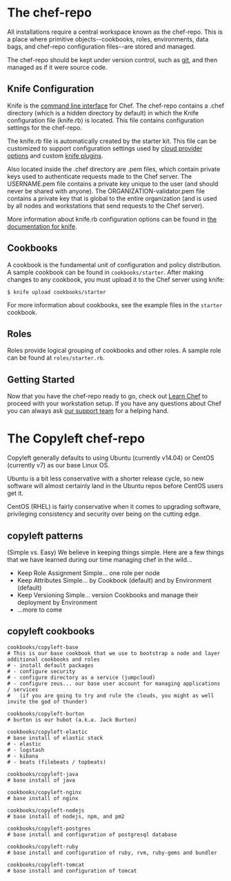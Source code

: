 The chef-repo
===============
All installations require a central workspace known as the chef-repo. This is a place where primitive objects--cookbooks, roles, environments, data bags, and chef-repo configuration files--are stored and managed.

The chef-repo should be kept under version control, such as [git](http://git-scm.org), and then managed as if it were source code.

Knife Configuration
-------------------
Knife is the [command line interface](https://docs.chef.io/knife.html) for Chef. The chef-repo contains a .chef directory (which is a hidden directory by default) in which the Knife configuration file (knife.rb) is located. This file contains configuration settings for the chef-repo.

The knife.rb file is automatically created by the starter kit. This file can be customized to support configuration settings used by [cloud provider options](https://docs.chef.io/plugin_knife.html) and custom [knife plugins](https://docs.chef.io/plugin_knife_custom.html).

Also located inside the .chef directory are .pem files, which contain private keys used to authenticate requests made to the Chef server. The USERNAME.pem file contains a private key unique to the user (and should never be shared with anyone). The ORGANIZATION-validator.pem file contains a private key that is global to the entire organization (and is used by all nodes and workstations that send requests to the Chef server).

More information about knife.rb configuration options can be found in [the documentation for knife](https://docs.chef.io/config_rb_knife.html).

Cookbooks
---------
A cookbook is the fundamental unit of configuration and policy distribution. A sample cookbook can be found in `cookbooks/starter`. After making changes to any cookbook, you must upload it to the Chef server using knife:

    $ knife upload cookbooks/starter

For more information about cookbooks, see the example files in the `starter` cookbook.

Roles
-----
Roles provide logical grouping of cookbooks and other roles. A sample role can be found at `roles/starter.rb`.

Getting Started
-------------------------
Now that you have the chef-repo ready to go, check out [Learn Chef](https://learn.chef.io/) to proceed with your workstation setup. If you have any questions about Chef you can always ask [our support team](https://www.chef.io/support/) for a helping hand.


The Copyleft chef-repo
=======================

Copyleft generally defaults to using Ubuntu (currently v14.04) or CentOS (currently v7) as our base Linux OS.

Ubuntu is a bit less conservative with a shorter release cycle, so new software will almost certainly land in the Ubuntu repos before CentOS users get it.

CentOS (RHEL) is fairly conservative when it comes to upgrading software, privileging consistency and security over being on the cutting edge.

copyleft patterns
-----------------------
(Simple vs. Easy)
We believe in keeping things simple.
Here are a few things that we have learned during our time managing chef in the wild...

- Keep Role Assignment Simple... one role per node
- Keep Attributes Simple... by Cookbook (default) and by Environment (default)
- Keep Versioning Simple... version Cookbooks and manage their deployment by Environment
- ...more to come


copyleft cookbooks
-----------------------

    cookbooks/copyleft-base
    # This is our base cookbook that we use to bootstrap a node and layer additional cookbooks and roles
    # - install default packages
    # - configure security
    # - configure directory as a service (jumpcloud)
    # - configure zeus... our base user account for managing applications / services
    #   (if you are going to try and rule the clouds, you might as well invite the god of thunder)

    cookbooks/copyleft-burton
    # burton is our hubot (a.k.a. Jack Burton)

    cookbooks/copyleft-elastic
    # base install of elastic stack
    # - elastic
    # - logstash
    # - kibana
    # - beats (filebeats / topbeats)

    cookbooks/copyleft-java     
    # base install of java

    cookbooks/copyleft-nginx
    # base install of nginx

    cookbooks/copyleft-nodejs
    # base install of nodejs, npm, and pm2

    cookbooks/copyleft-postgres
    # base install and configuration of postgresql database

    cookbooks/copyleft-ruby
    # base install and configuration of ruby, rvm, ruby-gems and bundler

    cookbooks/copyleft-tomcat
    # base install and configuration of tomcat
